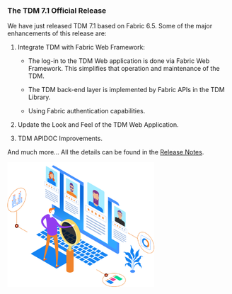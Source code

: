 ### The TDM 7.1 Official Release

We have just released TDM 7.1 based on Fabric 6.5. Some of the major enhancements of this release are:

1. Integrate  TDM with Fabric Web Framework:

   * The log-in to the TDM Web application is done via Fabric Web Framework. This simplifies that operation and maintenance of the TDM. 

   * The TDM back-end layer is implemented by Fabric APIs in the TDM Library.

   * Using Fabric authentication capabilities.

2. Update the Look and Feel of the TDM Web Application.

3. TDM APIDOC Improvements.

   

And much more... All the details can be found in the [Release Notes](https://github.com/k2view-academy/K2View-Academy/blob/Academy_6.5/Release_Notes_And_Upgrade/TDM-V7/TDM_Release_Notes_V7.1.pdf).

<img src="images/img5.png" alt="image" style="zoom: 67%;" />
